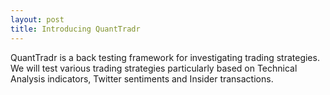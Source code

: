 ```yaml
---
layout: post
title: Introducing QuantTradr 
---
```


<div class="message">
  QuantTradr is a back testing framework for investigating trading strategies.
  We will test various trading strategies particularly based on Technical
  Analysis indicators, Twitter sentiments and Insider transactions.
</div>

